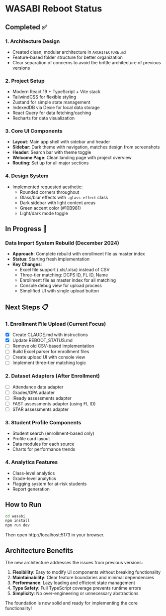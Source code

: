 # WASABI Reboot Status

## Completed ✅

### 1. Architecture Design
- Created clean, modular architecture in `ARCHITECTURE.md`
- Feature-based folder structure for better organization
- Clear separation of concerns to avoid the brittle architecture of previous versions

### 2. Project Setup
- Modern React 19 + TypeScript + Vite stack
- TailwindCSS for flexible styling
- Zustand for simple state management
- IndexedDB via Dexie for local data storage
- React Query for data fetching/caching
- Recharts for data visualization

### 3. Core UI Components
- **Layout**: Main app shell with sidebar and header
- **Sidebar**: Dark theme with navigation, matches design from screenshots
- **Header**: Search bar with theme toggle
- **Welcome Page**: Clean landing page with project overview
- **Routing**: Set up for all major sections

### 4. Design System
- Implemented requested aesthetic:
  - Rounded corners throughout
  - Glass/blur effects with `.glass-effect` class
  - Dark sidebar with light content areas
  - Green accent color (#10B981)
  - Light/dark mode toggle

## In Progress 🚧

### Data Import System Rebuild (December 2024)
- **Approach**: Complete rebuild with enrollment file as master index
- **Status**: Starting fresh implementation
- **Key Changes**:
  - Excel file support (.xls/.xlsx) instead of CSV
  - Three-tier matching: DCPS ID, FL ID, Name
  - Enrollment file as master index for all matching
  - Console debug view for upload process
  - Simplified UI with single upload button

## Next Steps 📋

### 1. Enrollment File Upload (Current Focus)
- [x] Create CLAUDE.md with instructions
- [x] Update REBOOT_STATUS.md
- [ ] Remove old CSV-based implementation
- [ ] Build Excel parser for enrollment files
- [ ] Create upload UI with console view
- [ ] Implement three-tier matching logic

### 2. Dataset Adapters (After Enrollment)
- [ ] Attendance data adapter
- [ ] Grades/GPA adapter
- [ ] iReady assessments adapter
- [ ] FAST assessments adapter (using FL ID)
- [ ] STAR assessments adapter

### 3. Student Profile Components
- Student search (enrollment-based only)
- Profile card layout
- Data modules for each source
- Charts for performance trends

### 4. Analytics Features
- Class-level analytics
- Grade-level analytics
- Flagging system for at-risk students
- Report generation

## How to Run

```bash
cd wasabi
npm install
npm run dev
```

Then open http://localhost:5173 in your browser.

## Architecture Benefits

The new architecture addresses the issues from previous versions:

1. **Flexibility**: Easy to modify UI components without breaking functionality
2. **Maintainability**: Clear feature boundaries and minimal dependencies
3. **Performance**: Lazy loading and efficient state management
4. **Type Safety**: Full TypeScript coverage prevents runtime errors
5. **Simplicity**: No over-engineering or unnecessary abstractions

The foundation is now solid and ready for implementing the core functionality!